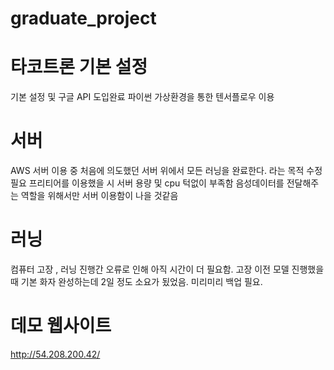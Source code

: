 # graduate_project


# 타코트론 기본 설정
 기본 설정 및 구글 API 도입완료
 파이썬 가상환경을 통한 텐서플로우 이용
 
 
# 서버
AWS 서버 이용 중 처음에 의도했던 서버 위에서 모든 러닝을 완료한다.
라는 목적 수정 필요 
프리티어를 이용했을 시 서버 용량 및 cpu 턱없이 부족함
음성데이터를 전달해주는 역할을 위해서만 서버 이용함이 나을 것같음

# 러닝 

 컴퓨터 고장 , 러닝 진행간 오류로 인해 
 아직 시간이 더 필요함.
 고장 이전 모델 진행했을 때 기본 화자 완성하는데 
 2일 정도 소요가 됬었음.
 미리미리 백업 필요.

# 데모 웹사이트

 http://54.208.200.42/
